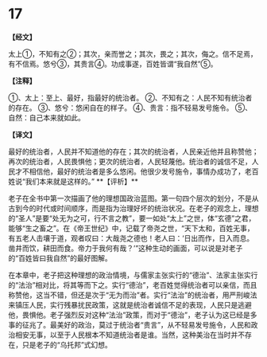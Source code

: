 # 17

**【经文】**

太上①，不知有之②；其次，亲而誉之；其次，畏之；其次，侮之。信不足焉，有不信焉。悠兮③，其贵言④。功成事遂，百姓皆谓“我自然”⑤。

**【注释】**

①、太上：至上、最好，指最好的统治者。
②、不知有之：人民不知有统治者的存在。
③、悠兮：悠闲自在的样子。
④、贵言：指不轻易发号施令。
⑤、自然：自己本来就如此。

**【译文】**

最好的统治者，人民并不知道他的存在；其次的统治者，人民亲近他并且称赞他；再次的统治者，人民畏惧他；更次的统治者，人民轻蔑他。统治者的诚信不足，人民才不相信他，最好的统治者是多么悠闲。他很少发号施令，事情办成功了，老百姓说“我们本来就是这样的。”
\**【评析】**

老子在全书中第一次描画了他的理想国政治蓝图。第一句四个层次的划分，不是从古到今的时代或时间顺序，而是指为治理好坏的统治状况。在老子的观念上，理想的“圣人”是要“处无为之可，行不言之教”，要一如处“太上”之世，体“玄德”之君，能够“生之畜之”。在《帝王世纪》中，记载了帝尧之世，“天下太和，百姓无事，有五老人击壤于道，观者叹曰：大哉尧之德也！老人曰：‘日出而作，日入而息。凿井而饮，耕田而食。帝力于我何有哉？’”这种生动的画面，可以说是对老子的“百姓皆曰我自然”的最好图解。

在本章中，老子把这种理想的政治情境，与儒家主张实行的“德治”、法家主张实行的“法治”相对比，将其等而下之。实行“德治”，老百姓觉得统治者可以亲信，而且称赞他，这当不错，但还是次于“无为而治”者。实行“法治”的统治者，用严刑峻法来镇压人民，实行残暴扰民政策，这就是统治者诚信不足的表现，人民只是逃避他，畏惧他。老子强烈反对这种“法治”政策，而对于“德治”，老子认为这已经是多事的征兆了。最美好的政治，莫过于统治者“贵言”，从不轻易发号施令，人民和政治相安无事，以至于人民根本不知道统治者是谁。当然，这种美治在当时并不存在，只是老子的“乌托邦”式幻想。
